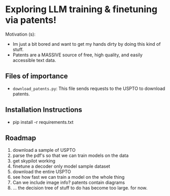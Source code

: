 # Exploring LLM training & finetuning via patents!

Motivation (s):
- Im just a bit bored and want to get my hands dirty by doing this kind of stuff.
- Patents are a MASSIVE source of free, high quality, and easily accessible text data.

## Files of importance
- `download_patents.py`: This file sends requests to the USPTO to download patents.

## Installation Instructions
- pip install -r requirements.txt

## Roadmap
1. download a sample of USPTO
2. parse the pdf's so that we can train models on the data
3. get skypilot working
4. finetune a decoder only model sample dataset
5. download the entire USPTO
6. see how fast we can train a model on the whole thing
7. Can we include image info? patents contain diagrams
8. ... the decision tree of stuff to do has become too large. <EOSTOKEN> for now.

